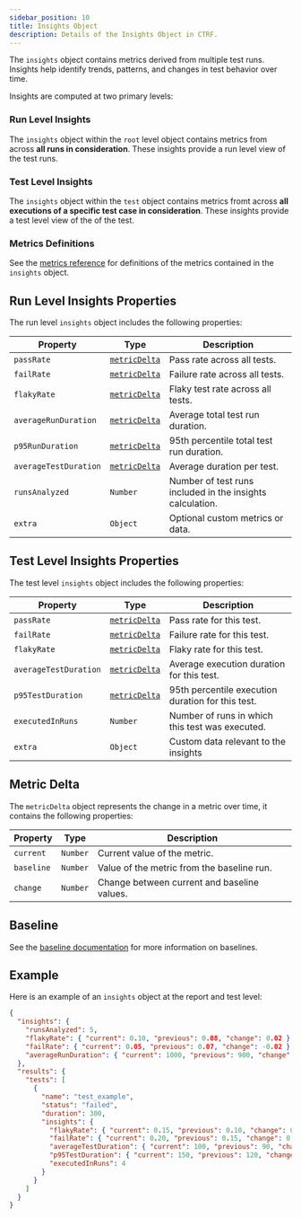 ```yaml
---
sidebar_position: 10
title: Insights Object
description: Details of the Insights Object in CTRF.
---
```


The `insights` object contains metrics derived from multiple test runs. Insights help identify trends, patterns, and changes in test behavior over time.

Insights are computed at two primary levels:

### Run Level Insights

The `insights` object within the `root` level object contains metrics from across **all runs in consideration**. These insights provide a run level view of the test runs.

### Test Level Insights

The `insights` object within the `test` object contains metrics fromt across **all executions of a specific test case in consideration**. These insights provide a test level view of the of the test.

### Metrics Definitions

See the [metrics reference](/docs/specification/metrics-reference) for definitions of the metrics contained in the `insights` object.

## Run Level Insights Properties

The run level `insights` object includes the following properties:

| Property           | Type           | Description                                                |
| ------------------ | -------------- | ----------------------------------------------------------|
| `passRate`         | [`metricDelta`](#/definitions/metricDelta) | Pass rate across all tests.                    |
| `failRate`         | [`metricDelta`](#/definitions/metricDelta) | Failure rate across all tests.                    |
| `flakyRate`        | [`metricDelta`](#/definitions/metricDelta) | Flaky test rate across all tests.       |
| `averageRunDuration` | [`metricDelta`](#/definitions/metricDelta) | Average total test run duration.                 |
| `p95RunDuration` | [`metricDelta`](#/definitions/metricDelta) | 95th percentile total test run duration.        |
| `averageTestDuration`| [`metricDelta`](#/definitions/metricDelta) | Average duration per test.                        |
| `runsAnalyzed`      | `Number`      | Number of test runs included in the insights calculation. |
| `extra`            | `Object`       | Optional custom metrics or data.                            |

## Test Level Insights Properties

The test level `insights` object includes the following properties:

| Property         | Type           | Description                                                |
| ---------------- | -------------- | ----------------------------------------------------------|
| `passRate`       | [`metricDelta`](#/definitions/metricDelta) | Pass rate for this test.                          |
| `failRate`       | [`metricDelta`](#/definitions/metricDelta) | Failure rate for this test.                      |
| `flakyRate`      | [`metricDelta`](#/definitions/metricDelta) | Flaky rate for this test.                         |
| `averageTestDuration`| [`metricDelta`](#/definitions/metricDelta) | Average execution duration for this test.        |
| `p95TestDuration`    | [`metricDelta`](#/definitions/metricDelta) | 95th percentile execution duration for this test. |
| `executedInRuns` | `Number`      | Number of runs in which this test was executed.            |
| `extra`          | `Object`       | Custom data relevant to the insights   |

## Metric Delta

The `metricDelta` object represents the change in a metric over time, it contains the following properties:

| Property   | Type    | Description                                                                                  |
| ---------- | ------- | --------------------------------------------------------------------------------------------|
| `current`  | `Number`  | Current value of the metric.                                           |
| `baseline` | `Number`  | Value of the metric from the baseline run.                                                               |
| `change`   | `Number`  | Change between current and baseline values. |

## Baseline

See the [baseline documentation](/docs/specification/baseline) for more information on baselines.

## Example

Here is an example of an `insights` object at the report and test level:

```json
{
  "insights": {
    "runsAnalyzed": 5,
    "flakyRate": { "current": 0.10, "previous": 0.08, "change": 0.02 },
    "failRate": { "current": 0.05, "previous": 0.07, "change": -0.02 },
    "averageRunDuration": { "current": 1000, "previous": 900, "change": 0.1 }
  },
  "results": {
    "tests": [
      {
        "name": "test_example",
        "status": "failed",
        "duration": 300,
        "insights": {
          "flakyRate": { "current": 0.15, "previous": 0.10, "change": 0.05 },
          "failRate": { "current": 0.20, "previous": 0.15, "change": 0.05 },
          "averageTestDuration": { "current": 100, "previous": 90, "change": 0.1 },
          "p95TestDuration": { "current": 150, "previous": 120, "change": 0.25 },
          "executedInRuns": 4
        }
      }
    ]
  }
}
```
